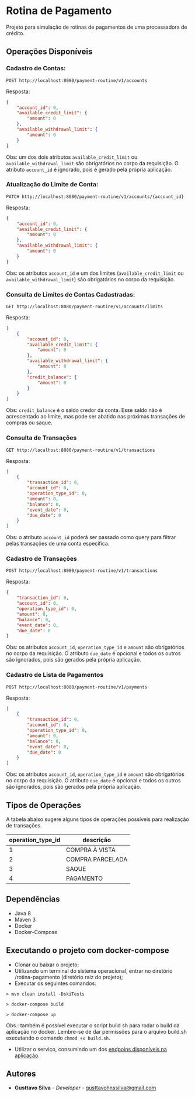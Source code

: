 # Rotina de Pagamento

Projeto para simulação de rotinas de pagamentos de uma processadora de crédito.

## Operações Disponíveis

### Cadastro de Contas:

```
POST http://localhost:8080/payment-routine/v1/accounts
```

Resposta:

```JSON
{
    "account_id": 0,
    "available_credit_limit": {
        "amount": 0
    },
    "available_withdrawal_limit": {
        "amount": 0
    }
}
```

Obs: um dos dois atributos `available_credit_limit` ou `available_withdrawal_limit` são obrigatórios no corpo da requisição. O atributo `account_id` 
é ignorado, pois é gerado pela própria aplicação.

### Atualização do Limite de Conta:

```
PATCH http://localhost:8080/payment-routine/v1/accounts/{account_id}
```

Resposta:

```JSON
{
    "account_id": 0,
    "available_credit_limit": {
        "amount": 0
    },
    "available_withdrawal_limit": {
        "amount": 0
    }
}
```

Obs: os atributos `account_id` e um dos limites (`available_credit_limit` ou `available_withdrawal_limit`) são obrigatórios no corpo da requisição.

### Consulta de Limites de Contas Cadastradas:

```
GET http://localhost:8080/payment-routine/v1/accounts/limits
```

Resposta:

```JSON
[
    {
        "account_id": 0,
        "available_credit_limit": {
            "amount": 0
        },
        "available_withdrawal_limit": {
            "amount": 0
        },
        "credit_balance": {
            "amount": 0         
        }
    }
]    
```

Obs: `credit_balance` é o saldo credor da conta. Esse saldo não é acrescentado ao limite, mas pode ser abatido nas próximas 
transações de compras ou saque. 

### Consulta de Transações

```
GET http://localhost:8080/payment-routine/v1/transactions
```

Resposta:

```JSON
[
    {
        "transaction_id": 0,
        "account_id": 0,
        "operation_type_id": 0,
        "amount": 0,
        "balance": 0,
        "event_date": 0,
        "due_date": 0
    }
]
```

Obs: o atributo `account_id` poderá ser passado como query para filtrar pelas transações de uma conta específica.

### Cadastro de Transações

```
POST http://localhost:8080/payment-routine/v1/transactions
```

Resposta:

```JSON
{
    "transaction_id": 0,
    "account_id": 0,
    "operation_type_id": 0,
    "amount": 0,
    "balance": 0,
    "event_date": 0,
    "due_date": 0
}
```

Obs: os atributos `account_id`, `operation_type_id` e `amount` são obrigatórios no corpo da requisição. O atributo `due_date` 
é opcional e todos os outros são ignorados, pois são gerados pela própria aplicação.

### Cadastro de Lista de Pagamentos

```
POST http://localhost:8080/payment-routine/v1/payments
```

Resposta:

```JSON
[
    {
        "transaction_id": 0,
        "account_id": 0,
        "operation_type_id": 0,
        "amount": 0,
        "balance": 0,
        "event_date": 0,
        "due_date": 0
    }
]
```

Obs: os atributos `account_id`, `operation_type_id` e `amount` são obrigatórios no corpo da requisição. O atributo `due_date` 
é opcional e todos os outros são ignorados, pois são gerados pela própria aplicação.

## Tipos de Operações

A tabela abaixo sugere alguns tipos de operações possíveis para realização de transações.

| operation_type_id | descrição        |
|-------------------|------------------|
| 1                 | COMPRA À VISTA   |
| 2                 | COMPRA PARCELADA |
| 3                 | SAQUE            |
| 4                 | PAGAMENTO        |

## Dependências
* Java 8
* Maven 3
* Docker
* Docker-Compose

## Executando o projeto com docker-compose

* Clonar ou baixar o projeto;
* Utilizando um terminal do sistema operacional, entrar no diretório /rotina-pagamento (diretório raiz do projeto); 
* Executar os seguintes comandos:

```SHELL
> mvn clean install -DskiTests
```

```SHELL
> docker-compose build
```

```SHELL
> docker-compose up
```

Obs.: também é possível executar o script build.sh para rodar o build da aplicação no docker. 
Lembre-se de dar permissões para o arquivo build.sh executando o comando `chmod +x build.sh`.

* Utilizar o serviço, consumindo um dos [endpoins disponíveis na aplicação](https://github.com/GusttavoHenrique/rotina-pagamento#opera%C3%A7%C3%B5es-dispon%C3%ADveis).

## Autores
* **Gusttavo Silva** - *Developer* - [gusttavohnssilva@gmail.com](mailto:gusttavohnssilva@gmail.com)